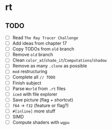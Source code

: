 # rt

## TODO

- [ ] Read `The Ray Tracer Challenge`
- [ ] Add ideas from chapter 17
- [ ] Copy TODOs from `old` branch
- [ ] Remove `old` branch
- [ ] Clean `color_at`/`shade_it`/`Computations`/`shadow`
- [ ] Remove as many `.clone` as possible
- [ ] `mod` restructuring
- [ ] Complete all `// TODO`
- [ ] Finish subject
- [ ] Parse `World` from `.rt` files
- [ ] `iced` with file explorer
- [ ] Save picture (flag + shortcut)
- [ ] `f64` -> `f32` (feature or flag?)
- [ ] `#[inline]` more stuff
- [ ] SIMD
- [ ] Compute shaders with `wgpu`
